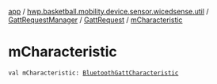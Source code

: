 [app](../../../index.md) / [hwp.basketball.mobility.device.sensor.wicedsense.util](../../index.md) / [GattRequestManager](../index.md) / [GattRequest](index.md) / [mCharacteristic](.)

# mCharacteristic

`val mCharacteristic: `[`BluetoothGattCharacteristic`](https://developer.android.com/reference/android/bluetooth/BluetoothGattCharacteristic.html)